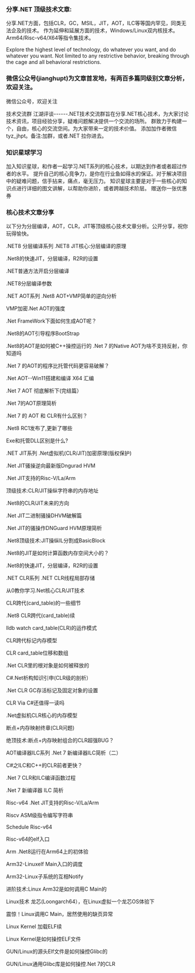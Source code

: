 ### 分享.NET 顶级技术文章:
分享.NET方面，包括CLR，GC，MSIL，JIT，AOT，ILC等等国内罕见，同类无法企及的技术。
作为延伸和延展方面的技术，Windows/Linux双内核技术。 Arm64/Risc-v64/X64等指令集技术。

Explore the highest level of technology, do whatever you want, and do whatever you want.
Not limited to any restrictive behavior, breaking through the cage and all behavioral restrictions.

### 微信公众号(jianghupt)为文章首发地，有两百多篇同级别文章分析，欢迎关注。

微信公众号，欢迎关注

技术交流群
江湖评谈------.NET技术交流群旨在分享.NET核心技术，为大家讨论技术资讯，项目经验分享，疑难问题解决提供一个交流的场所。
群致力于构建一个，自由，核心的交流空间。为大家带来一定的技术价值。
添加加作者微信tyz_jhpt。备注:加群，或者.NET 拉你进去。

### 知识星球学习
加入知识星球，和作者一起学习.NET系列的核心技术，以期达到作者或者超过作者的水平。
提升自己的核心竞争力，是你在行业鱼如得水的保证。对于解决项目中的疑难问题，信手拈来，痛点，毫无压力。
知识星球主要是对于一些核心的知识点进行详细的图文讲解，以帮助你进阶，或者跨越技术阶层。 赠送你一张优惠券

### 核心技术文章分享
以下分为分层编译，AOT，CLR，JIT等顶级核心技术文章分析。公开分享，祝你玩得愉快。

.NET8 分层编译系列
.NET8 JIT核心:分层编译的原理

.Net8的快速JIT，分层编译，R2R的设置

.NET普通方法开启分层编译

.NET8分层编译参数

.NET AOT系列
.Net8 AOT+VMP简单的逆向分析

VMP加密.Net AOT的强度

.Net FrameWork下面如何生成AOT呢？

.Net8的AOT引导程序BootStrap

.Net8的AOT是如何被C++操控运行的 .Net 7 的Native AOT为啥不支持反射，你知道吗

.Net 7 的AOT的程序比托管代码更容易破解？

.Net AOT--Win11搭建和编译 X64 汇编

​.Net 7 AOT 彻底解析下(完结篇）

.Net 7的AOT原理简析

.Net 7 的 AOT 和 CLR有什么区别？

.Net8 RC1发布了,更新了哪些

Exe和托管DLL区别是什么?

.NET JIT系列
.Net虚拟机(CLR/JIT)加密原理(版权保护)

.Net JIT骚操逆向最新版Dngurad HVM

.Net JIT支持的Risc-V/La/Arm

顶级技术:CLR/JIT操纵字符串的内存地址

.Net8的CLR/JIT未来的方向

.Net JIT二进制骚操DHVM破解篇

.Net JIT的骚操作DNGuard HVM原理简析

.Net8顶级技术:JIT操纵IL分割成BasicBlock

.Net8的JIT是如何计算函数内存空间大小的？

.Net8的快速JIT，分层编译，R2R的设置

.NET CLR系列
.NET CLR线程局部存储

从0教你学习.Net核心CLR/JIT技术

CLR跨代(card_table)的一些细节

.Net8 CLR跨代(card_table)续

lldb watch card_table(CLR)的运作模式

CLR跨代标记内存模型

CLR card_table位移和数组

.Net CLR里的根对象是如何被释放的

C#.Net析构知识引申(CLR级的剖析）

.Net CLR GC存活标记及固定对象的设置

CLR Via C#还值得一读吗

.Net虚拟机CLR核心的内存模型

断点+内存映射终章(CLR问题)

绝顶技术:断点+内存映射组合的CLR超强BUG？

AOT编译器ILC系列
.Net 7 新编译器ILC简析（二）

C#之ILC和C++的CLR前者更快？

.Net 7 CLR和ILC编译函数过程

.Net 7 新编译器 ILC 简析

Risc-v64
.Net JIT支持的Risc-V/La/Arm

Riscv ASM级指令编写字符串

Schedule Risc-v64

Risc-v64的elf入口

Arm
.Net8运行在Arm64上的初体验

Arm32-Linuxelf Main入口的调度

Arm32-Linux子系统的互相Notify

进阶技术:Linux Arm32是如何调用C Main的

Linux技术
龙芯(Loongarch64），在Linux虚拟一个龙芯OS体验下

震惊！Linux调用C Main，居然使用的缺页异常

Linux Kernel 加载ELF续

Linux Kernel是如何操控ELF文件

GUN/Linux的源头Elf文件是如何操控Glibc的

GUN/Linux通用Glibc库是如何操控.Net 7的CLR
